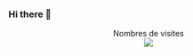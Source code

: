 ### Hi there 👋

<p align="center"> 
  Nombres de visites<br>
  <img src="https://profile-counter.glitch.me/WolfyTibo/count.svg" />
</p>

<!--
**WolfyTibo/Wolfytibo** is a ✨ _special_ ✨ repository because its `README.md` (this file) appears on your GitHub profile.

Here are some ideas to get you started:

- 🔭 I’m currently working on ...
- 🌱 I’m currently learning ...
- 👯 I’m looking to collaborate on ...
- 🤔 I’m looking for help with ...
- 💬 Ask me about ...
- 📫 How to reach me: ...
- 😄 Pronouns: ...
- ⚡ Fun fact: ...
-->


